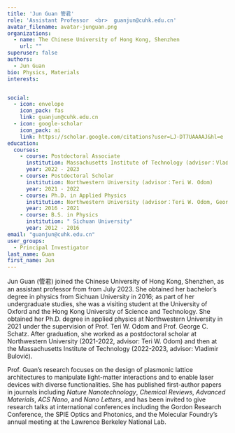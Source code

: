 ```yaml
---
title: 'Jun Guan 管君'
role: 'Assistant Professor  <br>  guanjun@cuhk.edu.cn'
avatar_filename: avatar-junguan.png
organizations:
  - name: The Chinese University of Hong Kong, Shenzhen
    url: ""
superuser: false
authors:
  - Jun Guan
bio: Physics, Materials
interests:


social:
  - icon: envelope
    icon_pack: fas
    link: guanjun@cuhk.edu.cn
  - icon: google-scholar
    icon_pack: ai
    link: https://scholar.google.com/citations?user=LJ-DT7UAAAAJ&hl=e
education:
  courses:
    - course: Postdoctoral Associate
      institution: Massachusetts Institute of Technology (advisor：Vladimir Bulović)
      year: 2022 - 2023
    - course: Postdoctoral Scholar
      institution: Northwestern University (advisor：Teri W. Odom)
      year: 2021 - 2022
    - course: Ph.D. in Applied Physics
      institution: Northwestern University (advisor：Teri W. Odom, George C. Schatz)
      year: 2016 - 2021
    - course: B.S. in Physics
      institution: " Sichuan University"
      year: 2012 - 2016
email: "guanjun@cuhk.edu.cn"
user_groups:
  - Principal Investigator
last_name: Guan
first_name: Jun
---
```

Jun Guan (管君) joined the Chinese University of Hong Kong, Shenzhen, as an assistant professor from from July 2023. She obtained her bachelor’s degree in physics from Sichuan University in 2016; as part of her undergraduate studies, she was a visiting student at the University of Oxford and the Hong Kong University of Science and Technology. She obtained her Ph.D. degree in applied physics at Northwestern University in 2021 under the supervision of Prof. Teri W. Odom and Prof. George C. Schatz. After graduation, she worked as a postdoctoral scholar at Northwestern University (2021-2022, advisor: Teri W. Odom) and then at the Massachusetts Institute of Technology (2022-2023, advisor: Vladimir Bulović). 

Prof. Guan’s research focuses on the design of plasmonic lattice architectures to manipulate light-matter interactions and to enable laser devices with diverse functionalities. She has published first-author papers in journals including *Nature Nanotechnology*, *Chemical Reviews*, *Advanced Materials*, *ACS Nano*, and *Nano Letters*, and has been invited to give research talks at international conferences including the Gordon Research Conference, the SPIE Optics and Photonics, and the Molecular Foundry’s annual meeting at the Lawrence Berkeley National Lab.
